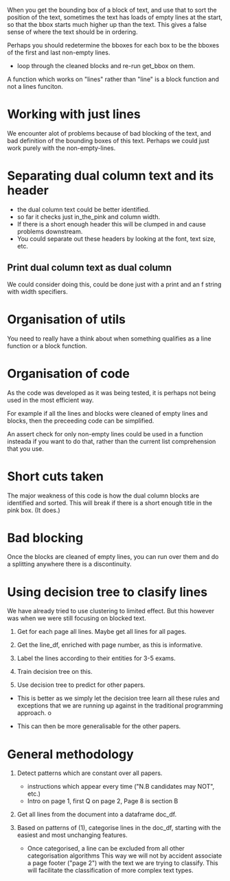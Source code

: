 When you get the bounding box of a block of text, and use that to sort the position of the text, sometimes
the text has loads of empty lines at the start, so that the bbox starts much higher up than the text. This
gives a false sense of where the text should be in ordering.

Perhaps you should redetermine the bboxes for each box to be the bboxes of the first and last non-empty lines.

- loop through the cleaned blocks and re-run get_bbox on them.

A function which works on "lines" rather than "line" is a block function and not a lines funciton.

# Working with just lines

We encounter alot of problems because of bad blocking of the text, and bad definition of the bounding boxes of
this text. Perhaps we could just work purely with the non-empty-lines.

# Separating dual column text and its header

- the dual column text could be better identified.
- so far it checks just in_the_pink and column width.
- If there is a short enough header this will be clumped in and cause problems downstream.
- You could separate out these headers by looking at the font, text size, etc.

## Print dual column text as dual column

We could consider doing this, could be done just with a print and an f string with width specifiers.


# Organisation of utils

You need to really have a think about when something qualifies as a line function or a block
function.

# Organisation of code

As the code was developed as it was being tested, it is perhaps not being used in the most efficient
way.

For example if all the lines and blocks were cleaned of empty lines and blocks, then the preceeding code
can be simplified.

An assert check for only non-empty lines could be used in a function insteada if you want to do that, rather
than the current list comprehension that you use.

# Short cuts taken

The major weakness of this code is how the dual column blocks are identified and sorted. This will break
if there is a short enough title in the pink box. (It does.)


# Bad blocking

Once the blocks are cleaned of empty lines, you can run over them and do a splitting anywhere there is
a discontinuity.


# Using decision tree to clasify lines

We have already tried to use clustering to limited effect. But this however was when we were still focusing
on blocked text.

1. Get for each page all lines. Maybe get all lines for all pages.

2. Get the line_df, enriched with page number, as this is informative.

3. Label the lines according to their entities for 3-5 exams.

4. Train decision tree on this.

5. Use decision tree to predict for other papers.

- This is better as we simply let the decision tree learn all these rules
  and exceptions that we are running up against in the traditional programming approach. o

- This can then be more generalisable for the other papers.

# General methodology

1. Detect patterns which are constant over all papers.
   - instructions which appear every time ("N.B candidates may NOT", etc.)
   - Intro on page 1, first Q on page 2, Page 8 is section B

2. Get all lines from the document into a dataframe doc_df.

3. Based on patterns of (1), categorise lines in the doc_df, starting with the
   easiest and most unchanging features.
   - Once categorised, a line can be excluded from all other categorisation algorithms
     This way we will not by accident associate a page footer ("page 2") with the text
     we are trying to classify. This will facilitate the classification of more complex
     text types.
